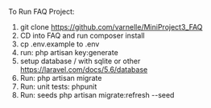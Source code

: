 To Run FAQ Project:

1.  git clone https://github.com/varnelle/MiniProject3_FAQ
2.  CD into FAQ and run composer install
3.  cp .env.example to .env
4.  run: php artisan key:generate
5.  setup database / with sqlite or other https://laravel.com/docs/5.6/database
6.  Run: php artisan migrate
7.  Run: unit tests: phpunit
8.  Run: seeds php artisan migrate:refresh --seed